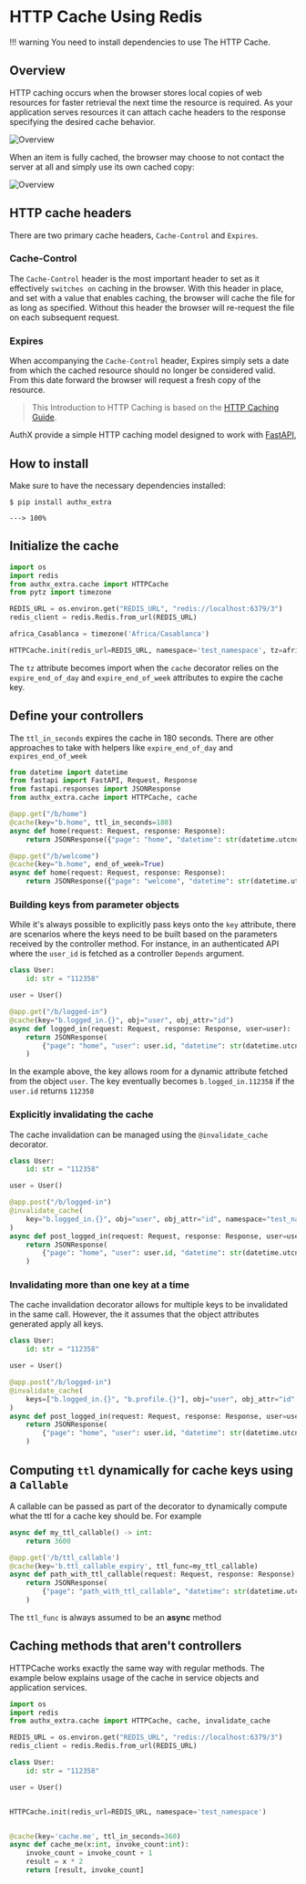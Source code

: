 # HTTP Cache Using Redis

!!! warning
     You need to install dependencies to use The HTTP Cache.

## Overview

HTTP caching occurs when the browser stores local copies of web resources for
faster retrieval the next time the resource is required. As your application
serves resources it can attach cache headers to the response specifying the
desired cache behavior.

![Overview](../img/data/1.png)

When an item is fully cached, the browser may choose to not contact the server
at all and simply use its own cached copy:

![Overview](../img/data/2.png)

## HTTP cache headers

There are two primary cache headers, `Cache-Control` and `Expires`.

### Cache-Control

The `Cache-Control` header is the most important header to set as it effectively
`switches on` caching in the browser. With this header in place, and set with a
value that enables caching, the browser will cache the file for as long as
specified. Without this header the browser will re-request the file on each
subsequent request.

### Expires

When accompanying the `Cache-Control` header, Expires simply sets a date from
which the cached resource should no longer be considered valid. From this date
forward the browser will request a fresh copy of the resource.

> This Introduction to HTTP Caching is based on the
> [HTTP Caching Guide](https://developer.mozilla.org/en-US/docs/Web/HTTP/Caching).

AuthX provide a simple HTTP caching model designed to work with
[FastAPI](https://fastapi.tiangolo.com/),

## How to install

Make sure to have the necessary dependencies installed:

<div class="termy">

```console
$ pip install authx_extra

---> 100%
```

</div>

## Initialize the cache

```python
import os
import redis
from authx_extra.cache import HTTPCache
from pytz import timezone

REDIS_URL = os.environ.get("REDIS_URL", "redis://localhost:6379/3")
redis_client = redis.Redis.from_url(REDIS_URL)

africa_Casablanca = timezone('Africa/Casablanca')

HTTPCache.init(redis_url=REDIS_URL, namespace='test_namespace', tz=africa_Casablanca)
```

The `tz` attribute becomes import when the `cache` decorator relies on the
`expire_end_of_day` and `expire_end_of_week` attributes to expire the cache key.

## Define your controllers

The `ttl_in_seconds` expires the cache in 180 seconds. There are other
approaches to take with helpers like `expire_end_of_day` and
`expires_end_of_week`

```python
from datetime import datetime
from fastapi import FastAPI, Request, Response
from fastapi.responses import JSONResponse
from authx_extra.cache import HTTPCache, cache

@app.get("/b/home")
@cache(key="b.home", ttl_in_seconds=180)
async def home(request: Request, response: Response):
    return JSONResponse({"page": "home", "datetime": str(datetime.utcnow())})

@app.get("/b/welcome")
@cache(key="b.home", end_of_week=True)
async def home(request: Request, response: Response):
    return JSONResponse({"page": "welcome", "datetime": str(datetime.utcnow())})
```

### Building keys from parameter objects

While it's always possible to explicitly pass keys onto the `key` attribute,
there are scenarios where the keys need to be built based on the parameters
received by the controller method. For instance, in an authenticated API where
the `user_id` is fetched as a controller `Depends` argument.

```python
class User:
    id: str = "112358"

user = User()

@app.get("/b/logged-in")
@cache(key="b.logged_in.{}", obj="user", obj_attr="id")
async def logged_in(request: Request, response: Response, user=user):
    return JSONResponse(
        {"page": "home", "user": user.id, "datetime": str(datetime.utcnow())}
    )
```

In the example above, the key allows room for a dynamic attribute fetched from
the object `user`. The key eventually becomes `b.logged_in.112358` if the
`user.id` returns `112358`

### Explicitly invalidating the cache

The cache invalidation can be managed using the `@invalidate_cache` decorator.

```python
class User:
    id: str = "112358"

user = User()

@app.post("/b/logged-in")
@invalidate_cache(
    key="b.logged_in.{}", obj="user", obj_attr="id", namespace="test_namespace"
)
async def post_logged_in(request: Request, response: Response, user=user):
    return JSONResponse(
        {"page": "home", "user": user.id, "datetime": str(datetime.utcnow())}
    )
```

### Invalidating more than one key at a time

The cache invalidation decorator allows for multiple keys to be invalidated in
the same call. However, the it assumes that the object attributes generated
apply all keys.

```python
class User:
    id: str = "112358"

user = User()

@app.post("/b/logged-in")
@invalidate_cache(
    keys=["b.logged_in.{}", "b.profile.{}"], obj="user", obj_attr="id", namespace="test_namespace"
)
async def post_logged_in(request: Request, response: Response, user=user):
    return JSONResponse(
        {"page": "home", "user": user.id, "datetime": str(datetime.utcnow())}
    )
```

## Computing `ttl` dynamically for cache keys using a `Callable`

A callable can be passed as part of the decorator to dynamically compute what
the ttl for a cache key should be. For example

```python
async def my_ttl_callable() -> int:
    return 3600

@app.get('/b/ttl_callable')
@cache(key='b.ttl_callable_expiry', ttl_func=my_ttl_callable)
async def path_with_ttl_callable(request: Request, response: Response):
    return JSONResponse(
        {"page": "path_with_ttl_callable", "datetime": str(datetime.utcnow())}
    )
```

The `ttl_func` is always assumed to be an **async** method

## Caching methods that aren't controllers

HTTPCache works exactly the same way with regular methods. The example below
explains usage of the cache in service objects and application services.

```py
import os
import redis
from authx_extra.cache import HTTPCache, cache, invalidate_cache

REDIS_URL = os.environ.get("REDIS_URL", "redis://localhost:6379/3")
redis_client = redis.Redis.from_url(REDIS_URL)

class User:
    id: str = "112358"

user = User()


HTTPCache.init(redis_url=REDIS_URL, namespace='test_namespace')


@cache(key='cache.me', ttl_in_seconds=360)
async def cache_me(x:int, invoke_count:int):
    invoke_count = invoke_count + 1
    result = x * 2
    return [result, invoke_count]
```
